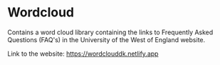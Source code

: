 # Wordcloud

Contains a word cloud library containing the links to Frequently Asked Questions (FAQ's) in the University of the West of England website.

Link to the website: https://wordclouddk.netlify.app
